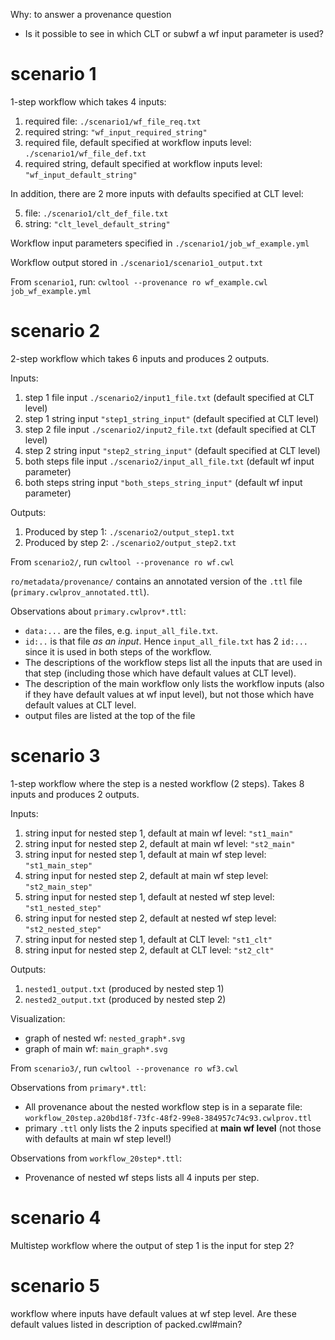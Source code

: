 Why: to answer a provenance question

- Is it possible to see in which CLT or subwf a wf input parameter is used?

# scenario 1
1-step workflow which takes 4 inputs:
1. required file: `./scenario1/wf_file_req.txt`
2. required string: `"wf_input_required_string"`
3. required file, default specified at workflow inputs level: `./scenario1/wf_file_def.txt`
4. required string, default specified at workflow inputs level: `"wf_input_default_string"`

In addition, there are 2 more inputs with defaults specified at CLT level:

5. file: `./scenario1/clt_def_file.txt`
6. string: `"clt_level_default_string"` 

Workflow input parameters specified in  `./scenario1/job_wf_example.yml`

Workflow output stored in `./scenario1/scenario1_output.txt`

From `scenario1`, run: `cwltool --provenance ro wf_example.cwl job_wf_example.yml`

# scenario 2
2-step workflow which takes 6 inputs and produces 2 outputs.

Inputs: 
1. step 1 file input `./scenario2/input1_file.txt` (default specified at CLT level)
2. step 1 string input `"step1_string_input"` (default specified at CLT level)
3. step 2 file input `./scenario2/input2_file.txt` (default specified at CLT level)
4. step 2 string input `"step2_string_input"` (default specified at CLT level)
5. both steps file input `./scenario2/input_all_file.txt` (default wf input parameter)
6. both steps string input `"both_steps_string_input"` (default wf input parameter)

Outputs:
1. Produced by step 1: `./scenario2/output_step1.txt`
2. Produced by step 2: `./scenario2/output_step2.txt`

From `scenario2/`, run `cwltool --provenance ro wf.cwl`

`ro/metadata/provenance/` contains an annotated version of the `.ttl` file (`primary.cwlprov_annotated.ttl`).

Observations about `primary.cwlprov*.ttl`:
- `data:...` are the files, e.g. `input_all_file.txt`.
- `id:..` is that file *as an input*. Hence `input_all_file.txt` has 2 `id:...` since it is used in both steps of the workflow.
- The descriptions of the workflow steps list all the inputs that are used in that step (including those which have default values at CLT level). 
- The description of the main workflow only lists the workflow inputs (also if they have default values at wf input level), but not those which have default values at CLT level.
- output files are listed at the top of the file

# scenario 3
1-step workflow where the step is a nested workflow (2 steps). Takes 8 inputs and produces 2 outputs.

Inputs:

1. string input for nested step 1, default at main wf level: `"st1_main"`
2. string input for nested step 2, default at main wf level: `"st2_main"`
3. string input for nested step 1, default at main wf step level: `"st1_main_step"`
4. string input for nested step 2, default at main wf step level: `"st2_main_step"`
5. string input for nested step 1, default at nested wf step level: `"st1_nested_step"`
6. string input for nested step 2, default at nested wf step level: `"st2_nested_step"`
7. string input for nested step 1, default at CLT level: `"st1_clt"`
8. string input for nested step 2, default at CLT level: `"st2_clt"`

Outputs:

1. `nested1_output.txt` (produced by nested step 1)
2. `nested2_output.txt` (produced by nested step 2)

Visualization:

- graph of nested wf: `nested_graph*.svg`
- graph of main wf: `main_graph*.svg`

From `scenario3/`, run `cwltool --provenance ro wf3.cwl`

Observations from `primary*.ttl`:
- All provenance about the nested workflow step is in a separate file: `workflow_20step.a20bd18f-73fc-48f2-99e8-384957c74c93.cwlprov.ttl`
- primary `.ttl` only lists the 2 inputs specified at **main wf level** (not those with defaults at main wf step level!)

Observations from `workflow_20step*.ttl`:
- Provenance of nested wf steps lists all 4 inputs per step.

# scenario 4
Multistep workflow where the output of step 1 is the input for step 2?

# scenario 5
workflow where inputs have default values at wf step level. Are these default values listed in description of packed.cwl#main?